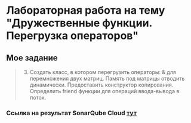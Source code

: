 # Лабораторная работа на тему "Дружественные функции. Перегрузка операторов"

## Мое задание
> 3. Создать класс, в котором перегрузить операторы:
& для перемножения двух матриц.
Память под матрицы отводить динамически. Предоставить конструктор копирования. Определить friend функции для операций ввода-вывода в поток.
> 
### Ссылка на результат SonarQube Cloud [тут](https://sonarcloud.io/summary/new_code?id=romano22854566-dotcom_Laboratory&branch=main)
